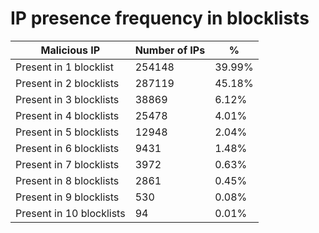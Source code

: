 # IP presence frequency in blocklists
| Malicious IP | Number of IPs | % |
|----|----|----|
| Present in 1 blocklist | 254148 | 39.99% |
| Present in 2 blocklists | 287119 | 45.18% |
| Present in 3 blocklists | 38869 | 6.12% |
| Present in 4 blocklists | 25478 | 4.01% |
| Present in 5 blocklists | 12948 | 2.04% |
| Present in 6 blocklists | 9431 | 1.48% |
| Present in 7 blocklists | 3972 | 0.63% |
| Present in 8 blocklists | 2861 | 0.45% |
| Present in 9 blocklists | 530 | 0.08% |
| Present in 10 blocklists | 94 | 0.01% |
